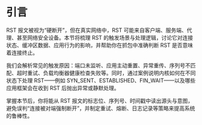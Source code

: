 # 引言

RST 报文被视为“硬断开”，但在真实网络中，RST 可能来自客户端、服务端、代理、甚至网络安全设备。本节将梳理 RST 的触发场景与处理逻辑，讨论它对连接状态、缓冲区数据、应用行为的影响，并帮助你在抓包中准确判断 RST 是否意味着连接终止。

我们会解析常见的触发原因：端口未监听、应用主动重置、异常重传、序列号不匹配、超时重试、负载均衡器健康检查失败等。同时，通过案例说明内核如何在不同状态下处理 RST——例如 SYN_SENT、ESTABLISHED、FIN_WAIT——以及哪些应用框架会在收到 RST 后抛出异常或静默处理。

掌握本节后，你将能从 RST 报文的标志位、序列号、时间戳中读出源头与意图，避免误判“连接被对端强制断开”，并制定重试、熔断、日志记录等策略来提高系统的鲁棒性。
